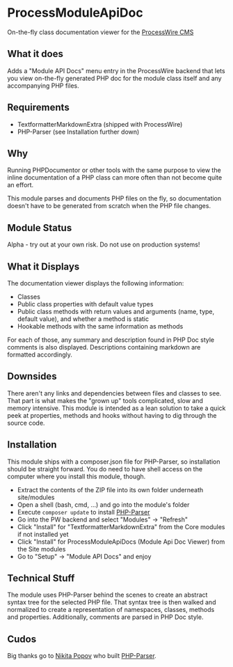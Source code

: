 # ProcessModuleApiDoc
On-the-fly class documentation viewer for the [ProcessWire CMS](https://processwire.com)

## What it does
Adds a "Module API Docs" menu entry in the ProcessWire backend that lets you view on-the-fly generated PHP doc for the module class itself and any accompanying PHP files.

## Requirements

- TextformatterMarkdownExtra (shipped with ProcessWire)
- PHP-Parser (see Installation further down)

## Why

Running PHPDocumentor or other tools with the same purpose to view the inline documentation of a PHP class can more often than not become quite an effort.

This module parses and documents PHP files on the fly, so documentation doesn't have to be generated from scratch when the PHP file changes.

## Module Status

Alpha - try out at your own risk. Do not use on production systems!

## What it Displays

The documentation viewer displays the following information:

- Classes
- Public class properties with default value types
- Public class methods with return values and arguments (name, type, default value), and whether a method is static
- Hookable methods with the same information as methods

For each of those, any summary and description found in PHP Doc style comments is also displayed. Descriptions containing markdown are formatted accordingly.

## Downsides

There aren't any links and dependencies between files and classes to see. That part is what makes the "grown up" tools complicated, slow and memory intensive. This module is intended as a lean solution to take a quick peek at properties, methods and hooks without having to dig through the source code.

## Installation

This module ships with a composer.json file for PHP-Parser, so installation should be straight forward. You do need to have shell access on the computer where you install this module, though.

- Extract the contents of the ZIP file into its own folder underneath site/modules
- Open a shell (bash, cmd, ...) and go into the module's folder
- Execute ```composer update``` to install [PHP-Parser](https://github.com/nikic/PHP-Parser)
- Go into the PW backend and select "Modules" -> "Refresh"
- Click "Install" for "TextformatterMarkdownExtra" from the Core modules if not installed yet
- Click "Install" for ProcessModuleApiDocs (Module Api Doc Viewer) from the Site modules
- Go to "Setup" -> "Module API Docs" and enjoy

## Technical Stuff

The module uses PHP-Parser behind the scenes to create an abstract syntax tree for the selected PHP file. That syntax tree is then walked and normalized to create a representation of namespaces, classes, methods and properties. Additionally, comments are parsed in PHP Doc style.

## Cudos

Big thanks go to [Nikita Popov](https://github.com/nikic) who built [PHP-Parser](https://github.com/nikic/PHP-Parser).
